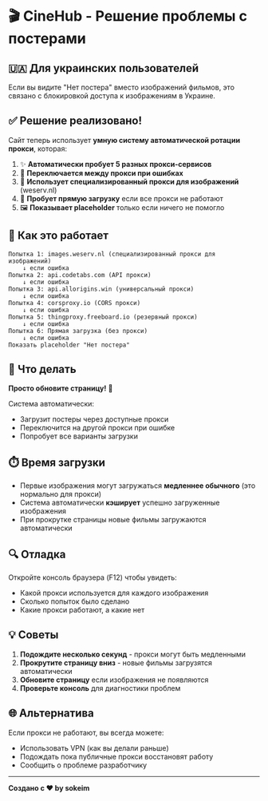 # 🎬 CineHub - Решение проблемы с постерами

## 🇺🇦 Для украинских пользователей

Если вы видите "Нет постера" вместо изображений фильмов, это связано с блокировкой доступа к изображениям в Украине.

## ✅ Решение реализовано!

Сайт теперь использует **умную систему автоматической ротации прокси**, которая:

1. ✨ **Автоматически пробует 5 разных прокси-сервисов**
2. 🔄 **Переключается между прокси при ошибках**
3. 🎯 **Использует специализированный прокси для изображений** (weserv.nl)
4. 📡 **Пробует прямую загрузку** если все прокси не работают
5. 🖼️ **Показывает placeholder** только если ничего не помогло

## 🚀 Как это работает

```
Попытка 1: images.weserv.nl (специализированный прокси для изображений)
    ↓ если ошибка
Попытка 2: api.codetabs.com (API прокси)
    ↓ если ошибка
Попытка 3: api.allorigins.win (универсальный прокси)
    ↓ если ошибка
Попытка 4: corsproxy.io (CORS прокси)
    ↓ если ошибка
Попытка 5: thingproxy.freeboard.io (резервный прокси)
    ↓ если ошибка
Попытка 6: Прямая загрузка (без прокси)
    ↓ если ошибка
Показать placeholder "Нет постера"
```

## 📝 Что делать

**Просто обновите страницу!** 🔄

Система автоматически:
- Загрузит постеры через доступные прокси
- Переключится на другой прокси при ошибке
- Попробует все варианты загрузки

## ⏱️ Время загрузки

- Первые изображения могут загружаться **медленнее обычного** (это нормально для прокси)
- Система автоматически **кэширует** успешно загруженные изображения
- При прокрутке страницы новые фильмы загружаются автоматически

## 🔍 Отладка

Откройте консоль браузера (F12) чтобы увидеть:
- Какой прокси используется для каждого изображения
- Сколько попыток было сделано
- Какие прокси работают, а какие нет

## 💡 Советы

1. **Подождите несколько секунд** - прокси могут быть медленными
2. **Прокрутите страницу вниз** - новые фильмы загрузятся автоматически
3. **Обновите страницу** если изображения не появляются
4. **Проверьте консоль** для диагностики проблем

## 🌐 Альтернатива

Если прокси не работают, вы всегда можете:
- Использовать VPN (как вы делали раньше)
- Подождать пока публичные прокси восстановят работу
- Сообщить о проблеме разработчику

---

**Создано с ❤️ by sokeim**
